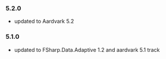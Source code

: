 ### 5.2.0
- updated to Aardvark 5.2

### 5.1.0
- updated to FSharp.Data.Adaptive 1.2 and aardvark 5.1 track

